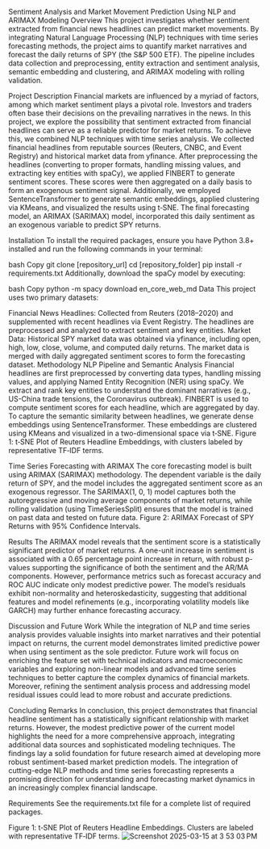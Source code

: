 Sentiment Analysis and Market Movement Prediction Using NLP and ARIMAX Modeling
Overview
This project investigates whether sentiment extracted from financial news headlines can predict market movements. By integrating Natural Language Processing (NLP) techniques with time series forecasting methods, the project aims to quantify market narratives and forecast the daily returns of SPY (the S&P 500 ETF). The pipeline includes data collection and preprocessing, entity extraction and sentiment analysis, semantic embedding and clustering, and ARIMAX modeling with rolling validation.

Project Description
Financial markets are influenced by a myriad of factors, among which market sentiment plays a pivotal role. Investors and traders often base their decisions on the prevailing narratives in the news. In this project, we explore the possibility that sentiment extracted from financial headlines can serve as a reliable predictor for market returns. To achieve this, we combined NLP techniques with time series analysis. We collected financial headlines from reputable sources (Reuters, CNBC, and Event Registry) and historical market data from yfinance. After preprocessing the headlines (converting to proper formats, handling missing values, and extracting key entities with spaCy), we applied FINBERT to generate sentiment scores. These scores were then aggregated on a daily basis to form an exogenous sentiment signal. Additionally, we employed SentenceTransformer to generate semantic embeddings, applied clustering via KMeans, and visualized the results using t‑SNE. The final forecasting model, an ARIMAX (SARIMAX) model, incorporated this daily sentiment as an exogenous variable to predict SPY returns.

Installation
To install the required packages, ensure you have Python 3.8+ installed and run the following commands in your terminal:

bash
Copy
git clone [repository_url]
cd [repository_folder]
pip install -r requirements.txt
Additionally, download the spaCy model by executing:

bash
Copy
python -m spacy download en_core_web_md
Data
This project uses two primary datasets:

Financial News Headlines: Collected from Reuters (2018–2020) and supplemented with recent headlines via Event Registry. The headlines are preprocessed and analyzed to extract sentiment and key entities.
Market Data: Historical SPY market data was obtained via yfinance, including open, high, low, close, volume, and computed daily returns. The market data is merged with daily aggregated sentiment scores to form the forecasting dataset.
Methodology
NLP Pipeline and Semantic Analysis
Financial headlines are first preprocessed by converting data types, handling missing values, and applying Named Entity Recognition (NER) using spaCy. We extract and rank key entities to understand the dominant narratives (e.g., US-China trade tensions, the Coronavirus outbreak). FINBERT is used to compute sentiment scores for each headline, which are aggregated by day. To capture the semantic similarity between headlines, we generate dense embeddings using SentenceTransformer. These embeddings are clustered using KMeans and visualized in a two-dimensional space via t‑SNE.
Figure 1: t‑SNE Plot of Reuters Headline Embeddings, with clusters labeled by representative TF‑IDF terms.

Time Series Forecasting with ARIMAX
The core forecasting model is built using ARIMAX (SARIMAX) methodology. The dependent variable is the daily return of SPY, and the model includes the aggregated sentiment score as an exogenous regressor. The SARIMAX(1, 0, 1) model captures both the autoregressive and moving average components of market returns, while rolling validation (using TimeSeriesSplit) ensures that the model is trained on past data and tested on future data.
Figure 2: ARIMAX Forecast of SPY Returns with 95% Confidence Intervals.

Results
The ARIMAX model reveals that the sentiment score is a statistically significant predictor of market returns. A one-unit increase in sentiment is associated with a 0.65 percentage point increase in return, with robust p-values supporting the significance of both the sentiment and the AR/MA components. However, performance metrics such as forecast accuracy and ROC AUC indicate only modest predictive power. The model’s residuals exhibit non-normality and heteroskedasticity, suggesting that additional features and model refinements (e.g., incorporating volatility models like GARCH) may further enhance forecasting accuracy.

Discussion and Future Work
While the integration of NLP and time series analysis provides valuable insights into market narratives and their potential impact on returns, the current model demonstrates limited predictive power when using sentiment as the sole predictor. Future work will focus on enriching the feature set with technical indicators and macroeconomic variables and exploring non-linear models and advanced time series techniques to better capture the complex dynamics of financial markets. Moreover, refining the sentiment analysis process and addressing model residual issues could lead to more robust and accurate predictions.

Concluding Remarks
In conclusion, this project demonstrates that financial headline sentiment has a statistically significant relationship with market returns. However, the modest predictive power of the current model highlights the need for a more comprehensive approach, integrating additional data sources and sophisticated modeling techniques. The findings lay a solid foundation for future research aimed at developing more robust sentiment-based market prediction models. The integration of cutting-edge NLP methods and time series forecasting represents a promising direction for understanding and forecasting market dynamics in an increasingly complex financial landscape.

Requirements
See the requirements.txt file for a complete list of required packages.


Figure 1: t‑SNE Plot of Reuters Headline Embeddings. Clusters are labeled with representative TF‑IDF terms.
![Screenshot 2025-03-15 at 3 53 03 PM](https://github.com/user-attachments/assets/1948be94-2597-4421-9478-892f1f768868)




